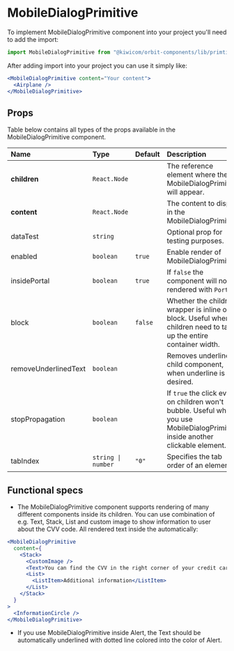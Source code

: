 # MobileDialogPrimitive

To implement MobileDialogPrimitive component into your project you'll need to add the import:

```jsx
import MobileDialogPrimitive from "@kiwicom/orbit-components/lib/primtives/MobileDialogPrimitive";
```

After adding import into your project you can use it simply like:

```jsx
<MobileDialogPrimitive content="Your content">
  <Airplane />
</MobileDialogPrimitive>
```

## Props

Table below contains all types of the props available in the MobileDialogPrimitive component.

| Name                 | Type               | Default | Description                                                                                                                     |
| :------------------- | :----------------- | :------ | :------------------------------------------------------------------------------------------------------------------------------ |
| **children**         | `React.Node`       |         | The reference element where the MobileDialogPrimitive will appear.                                                              |
| **content**          | `React.Node`       |         | The content to display in the MobileDialogPrimitive.                                                                            |
| dataTest             | `string`           |         | Optional prop for testing purposes.                                                                                             |
| enabled              | `boolean`          | `true`  | Enable render of MobileDialogPrimitive                                                                                          |
| insidePortal         | `boolean`          | `true`  | If `false` the component will not rendered with `Portal`                                                                        |
| block                | `boolean`          | `false` | Whether the children wrapper is inline or block. Useful when children need to take up the entire container width.               |
| removeUnderlinedText | `boolean`          |         | Removes underline on child component, when underline is not desired.                                                            |
| stopPropagation      | `boolean`          |         | If `true` the click event on children won't bubble. Useful when you use MobileDialogPrimitive inside another clickable element. |
| tabIndex             | `string \| number` | `"0"`   | Specifies the tab order of an element                                                                                           |

## Functional specs

- The MobileDialogPrimitive component supports rendering of many different components inside its children. You can use combination of e.g. Text, Stack, List and custom image to show information to user about the CVV code. All rendered text inside the automatically:

```jsx
<MobileDialogPrimitive
  content={
    <Stack>
      <CustomImage />
      <Text>You can find the CVV in the right corner of your credit card.</Text>
      <List>
        <ListItem>Additional information</ListItem>
      </List>
    </Stack>
  }
>
  <InformationCircle />
</MobileDialogPrimitive>
```

- If you use MobileDialogPrimitive inside Alert, the Text should be automatically underlined with dotted line colored into the color of Alert.
